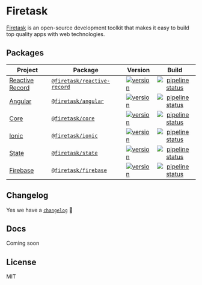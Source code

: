 # Firetask

[Firetask](https://firetask.io/) is an open-source development toolkit that makes it easy to build top quality apps with web technologies.

## Packages

| Project                                            | Package                                                                                | Version                                                                                                                                  |                                                                               Build                                                                                |
| -------------------------------------------------- | -------------------------------------------------------------------------------------- | ---------------------------------------------------------------------------------------------------------------------------------------- | :----------------------------------------------------------------------------------------------------------------------------------------------------------------: |
| [Reactive Record](/libs/reactive-record/README.md) | [`@firetask/reactive-record`](https://www.npmjs.com/package/@firetask/reactive-record) | [![version](https://img.shields.io/npm/v/@firetask/reactive-record/latest.svg)](https://www.npmjs.com/package/@firetask/reactive-record) | [![pipeline status](https://gitlab.com/firetask/test-reactive-record/badges/master/pipeline.svg)](https://gitlab.com/firetask/test-reactive-record/commits/master) |
| [Angular](/libs/angular/README.md)                 | [`@firetask/angular`](https://www.npmjs.com/package/@firetask/angular)                 | [![version](https://img.shields.io/npm/v/@firetask/angular/latest.svg)](https://www.npmjs.com/package/@firetask/angular)                 |         [![pipeline status](https://gitlab.com/firetask/test-angular/badges/master/pipeline.svg)](https://gitlab.com/firetask/test-angular/commits/master)         |
| [Core](/libs/core/README.md)                       | [`@firetask/core`](https://www.npmjs.com/package/@firetask/core)                       | [![version](https://img.shields.io/npm/v/@firetask/core/latest.svg)](https://www.npmjs.com/package/@firetask/core)                       |            [![pipeline status](https://gitlab.com/firetask/test-core/badges/master/pipeline.svg)](https://gitlab.com/firetask/test-core/commits/master)            |
| [Ionic](/libs/ionic/README.md)                     | [`@firetask/ionic`](https://www.npmjs.com/package/@firetask/ionic)                     | [![version](https://img.shields.io/npm/v/@firetask/ionic/latest.svg)](https://www.npmjs.com/package/@firetask/ionic)                     |           [![pipeline status](https://gitlab.com/firetask/test-ionic/badges/master/pipeline.svg)](https://gitlab.com/firetask/test-ionic/commits/master)           |
| [State](/libs/state/README.md)                     | [`@firetask/state`](https://www.npmjs.com/package/@firetask/state)                     | [![version](https://img.shields.io/npm/v/@firetask/state/latest.svg)](https://www.npmjs.com/package/@firetask/state)                     |           [![pipeline status](https://gitlab.com/firetask/test-state/badges/master/pipeline.svg)](https://gitlab.com/firetask/test-state/commits/master)           |
| [Firebase](/libs/firebase/README.md)               | [`@firetask/firebase`](https://www.npmjs.com/package/@firetask/firebase)               | [![version](https://img.shields.io/npm/v/@firetask/firebase/latest.svg)](https://www.npmjs.com/package/@firetask/firebase)               |        [![pipeline status](https://gitlab.com/firetask/test-firebase/badges/master/pipeline.svg)](https://gitlab.com/firetask/test-firebase/commits/master)        |

## Changelog

Yes we have a [`changelog`](/CHANGELOG.md) 🍭

## Docs

Coming soon

## License

MIT
